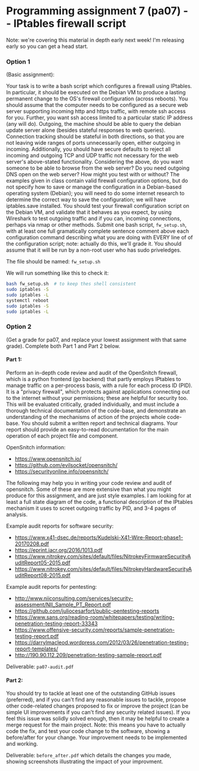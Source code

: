 # Programming assignment 7 (pa07) -- IPtables firewall script
Note: we're covering this material in depth early next week!
I'm releasing early so you can get a head start.

### Option 1
(Basic assignment):

Your task is to write a bash script which configures a firewall using IPtables.
In particular, it should be executed on the Debian VM to produce a lasting permanent change to the OS's firewall configuration (across reboots).
You should assume that the computer needs to be configured as a secure web server supporting incoming http and https traffic, with remote ssh access for you.
Further, you want ssh access limited to a particular static IP address (any will do).
Outgoing, the machine should be able to query the debian update server alone (besides stateful responses to web queries).
Connection tracking should be stateful in both directions, so that you are not leaving wide ranges of ports unnecessarily open, either outgoing in incoming.
Additionally, you should have secure defaults to reject all incoming and outgoing TCP and UDP traffic not necessary for the web server's above-stated functionality.
Considering the above, do you want someone to be able to browse from the web server? Do you need outgoing DNS open on the web server? How might you test with or without? 
The examples given in class contain valid firewall configuration options, but do not specify how to save or manage the configuration in a Debian-based operating system (Debian);
you will need to do some internet research to determine the correct way to save the configuration; we will have iptables.save installed.
You should test your firewall configuration script on the Debian VM, and validate that it behaves as you expect, by using Wireshark to test outgoing traffic and if you can, incoming connections, perhaps via nmap or other methods.
Submit one bash script, `fw_setup.sh`, with at least one full gramatically complete sentence comment above each configuration command describing what you are doing with EVERY line of of the configuration script; note: actually do this, we'll grade it.
You should assume that it will be run by a non-root user who has sudo priveledges.

The file should be named: 
`fw_setup.sh`

We will run something like this to check it:

```bash
bash fw_setup.sh  # to keep thes shell consistent
sudo iptables -S
sudo iptables -L
systemctl reboot
sudo iptables -S
sudo iptables -L
```


### Option 2
(Get a grade for pa07, and replace your lowest assignment with that same grade).
Complete both Part 1 and Part 2 below.


#### Part 1: 
Perform an in-depth code review and audit of the OpenSnitch firewall, which is a python frontend (go backend) that partly employs IPtables to manage traffic on a per-process basis, with a rule for each process ID (PID).
It is a "privacy firewall", which protects against applications connecting out to the internet without your permissions; these are helpful for security too.
This will be evaluated critically, graded individually, and must include a thorough technical documentation of the code-base, and demonstrate an understanding of the mechanisms of action of the projects whole code-base.
You should submit a written report and technical diagrams.
Your report should provide an easy-to-read documentation for the main operation of each project file and component.

OpenSnitch information:
* https://www.opensnitch.io/
* https://github.com/evilsocket/opensnitch/
* https://securityonline.info/opensnitch/

The following may help you in writing your code review and audit of opensnitch.
Some of these are more extensive than what you might produce for this assignment, and are just style examples.
I am looking for at least a full state diagram of the code, a functional description of the IPtables mechanism it uses to screet outgoing traffic by PID, and 3-4 pages of analysis. 

Example audit reports for software security:
* https://www.x41-dsec.de/reports/Kudelski-X41-Wire-Report-phase1-20170208.pdf
* https://eprint.iacr.org/2016/1013.pdf
* https://www.nitrokey.com/sites/default/files/NitrokeyFirmwareSecurityAuditReport05-2015.pdf
* https://www.nitrokey.com/sites/default/files/NitrokeyHardwareSecurityAuditReport08-2015.pdf

Example audit reports for pentesting:
* http://www.niiconsulting.com/services/security-assessment/NII_Sample_PT_Report.pdf
* https://github.com/juliocesarfort/public-pentesting-reports
* https://www.sans.org/reading-room/whitepapers/testing/writing-penetration-testing-report-33343
* https://www.offensive-security.com/reports/sample-penetration-testing-report.pdf
* https://darrylmacleod.wordpress.com/2012/03/26/penetration-testing-report-templates/
* http://190.90.112.209/penetration-testing-sample-report.pdf

Deliverable: `pa07-audit.pdf`


#### Part 2: 
You should try to tackle at least one of the outstanding GitHub issues (preferred), and if you can't find any reasonable issues to tackle, propose other code-related changes proposed to fix or improve the project (can be simple UI improvements if you can't find any security related issues).
If you feel this issue was solidly solved enough, then it may be helpful to create a merge request for the main project.
Note: this means you have to actually code the fix, and test your code change to the software, showing a before/after for your change.
Your improvement needs to be implemented and working.

Deliverable: `before_after.pdf` which details the changes you made, showing screenshots illustrating the impact of your improvment.

